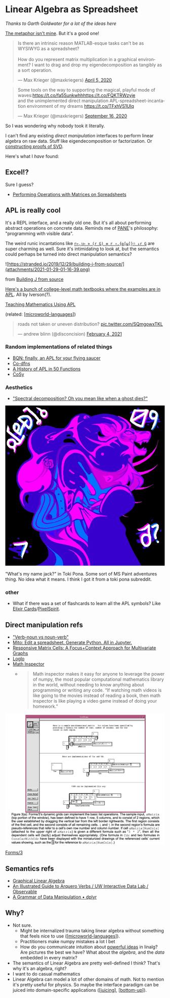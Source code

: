 # Linear Algebra as Spreadsheet

_Thanks to Garth Goldwater for a lot of the ideas here_

[The metaphor isn't mine](https://betterexplained.com/articles/linear-algebra-guide/). But it's a good one!

<blockquote class="twitter-tweet"><p lang="en" dir="ltr">Is there an intrinsic reason MATLAB-esque tasks can&#39;t be as WYSIWYG as a spreadsheet?<br><br>How do you represent matrix multiplication in a graphical environment? I want to drag and drop my eigendecomposition as tangibly as a sort operation.</p>&mdash; Max Krieger (@maxkriegers) <a href="https://twitter.com/maxkriegers/status/1246619921896873985?ref_src=twsrc%5Etfw">April 5, 2020</a></blockquote> <script async src="https://platform.twitter.com/widgets.js" charset="utf-8"></script>

<blockquote class="twitter-tweet"><p lang="en" dir="ltr">Some tools on the way to supporting the magical, playful mode of waves:<a href="https://t.co/fa5Sunkwhh">https://t.co/fa5Sunkwhh</a><a href="https://t.co/FQKTRWzyje">https://t.co/FQKTRWzyje</a><br>and the unimplemented direct manipulation APL-spreadsheet-incantation environment of my dreams <a href="https://t.co/TFxhVS1UIq">https://t.co/TFxhVS1UIq</a></p>&mdash; Max Krieger (@maxkriegers) <a href="https://twitter.com/maxkriegers/status/1306129848038027265?ref_src=twsrc%5Etfw">September 16, 2020</a></blockquote> <script async src="https://platform.twitter.com/widgets.js" charset="utf-8"></script>

So I was wondering why nobody took it literally.

I can't find any existing _direct manipulation_ interfaces to perform linear algebra on raw data. Stuff like eigendecomposition or factorization. Or [constructing proofs of SVD](http://cognitivemedium.com/emm/emm.html).

Here's what I _have_ found:

## Excel!?

Sure I guess?

- [Performing Operations with Matrices on Spreadsheets](https://www.jstor.org/stable/27970545?seq=1)

## APL is really cool

It's a REPL interface, and a really old one. But it's all about performing abstract operations on concrete data. Reminds me of [PANE](http://joshuahhh.com/projects/pane/)'s philosophy: "programming with visible data".

The weird runic incantations like [`r←,⍳⊢ ⋄ (r G) ≡ r ∘.{⍺[⍵]}⍨ ↓r G`](https://www.jsoftware.com/papers/50/50_12.htm) are super charming as well. Sure it's intimidating to look at, but the semantics could perhaps be turned into direct manipulation semantics?

![https://stranded.io/2019/12/29/building-j-from-source/](attachments/2021-01-29-01-16-39.png)

from [Building J from source](https://stranded.io/2019/12/29/building-j-from-source/)

[Here's a bunch of college-level math textbooks where the examples are in APL](https://www.jsoftware.com/books/pdf/). All by Iverson(?).

[Teaching Mathematics Using APL](https://www.tandfonline.com/doi/abs/10.1080/07468342.1986.11972980)

(related: [[microworld-languages]])

<blockquote class="twitter-tweet"><p lang="en" dir="ltr">roads not taken or uneven distribution? <a href="https://t.co/SQmgowxTKL">pic.twitter.com/SQmgowxTKL</a></p>&mdash; andrew blinn (@disconcision) <a href="https://twitter.com/disconcision/status/1357395804332429318?ref_src=twsrc%5Etfw">February 4, 2021</a></blockquote> <script async src="https://platform.twitter.com/widgets.js" charset="utf-8"></script> 

### Random implementations of related things

- [BQN: finally, an APL for your flying saucer](https://mlochbaum.github.io/BQN/)
- [Co-dfns](https://github.com/Co-dfns/Co-dfns)
- [A History of APL in 50 Functions](https://www.jsoftware.com/papers/50/)
- [CoSy](http://cosy.com/CoSy/)

### Aesthetics

- ["Spectral decomposition? Oh you mean like when a ghost dies?"](https://twitter.com/likethebuilder/status/1326583332306554880?s=19)

![](attachments/2021-01-29-01-21-47.png)

"What's my name jack?" in Toki Pona. Some sort of MS Paint adventures thing. No idea what it means. I think I got it from a toki pona subreddit.

### other

- What if there was a set of flashcards to learn all the APL symbols? Like [Elixir Cards](https://elixircards.co.uk/)/[PixelSpirit](https://patriciogonzalezvivo.github.io/PixelSpiritDeck/).

## Direct manipulation refs

- ["Verb-noun vs noun-verb"](https://mobile.twitter.com/tophtucker/status/1278184444428529665?s=19)
- [Mito: Edit a spreadsheet. Generate Python. All in Jupyter.](https://trymito.io/)
- [Responsive Matrix Cells: A Focus+Context Approach for Multivariate Graphs](https://imld.de/en/research/research-projects/responsive-matrix-cells/)
- [Loglo](https://loglo.app/)
- [Math Inspector](https://mathinspector.com/)
  - > Math inspector makes it easy for anyone to leverage the power of numpy, the most popular computational mathematics library in the world, without needing to know anything about programming or writing any code. “If watching math videos is like going to the movies instead of reading a book, then math inspector is like playing a video game instead of doing your homework.”

![](attachments/2021-02-01-17-39-06.png)

[Forms/3](https://pdfs.semanticscholar.org/a074/a04c61f097ee9ad13f9061aee95d1dd0c01f.pdf)

## Semantics refs

- [Graphical Linear Algebra](https://graphicallinearalgebra.net/)
- [An Illustrated Guide to Arquero Verbs / UW Interactive Data Lab / Observable](https://observablehq.com/@uwdata/an-illustrated-guide-to-arquero-verbs)
- [A Grammar of Data Manipulation • dplyr](https://dplyr.tidyverse.org/)

[//begin]: # "Autogenerated link references for markdown compatibility"
[microworld-languages]: microworld-languages.md "Domain-Learning with Computational Microworlds"
[juicing]: juicing.md "On Juicing"
[bottom-up]: bottom-up.md "Bottom Up Design"
[//end]: # "Autogenerated link references"

## Why?

- Not sure.
  - Might be internalized trauma taking linear algebra without something that feels nice to use ([[microworld-languages]]).
  - Practitioners make numpy mistakes a lot I bet
  - How do you communicate intuition about [powerful ideas](https://llk.media.mit.edu/courses/readings/Papert-Big-Idea.pdf) in linalg? Are pictures the best we have? What about the _algebra_, and the _data_ embedded in every matrix?
- The semantics of Linear Algebra are pretty well-defined I think? That's why it's an algebra, right?
- I want to do casual mathematics
- Linear Algebra can model a lot of other domains of math. Not to mention it's pretty useful for physics. So maybe the interface paradigm can be juiced into domain-specific applications ([[juicing]], [[bottom-up]]).
